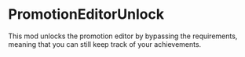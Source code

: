 # PromotionEditorUnlock
This mod unlocks the promotion editor by bypassing the requirements, meaning that you can still keep track of your achievements.